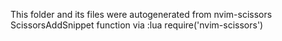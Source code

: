 This folder and its files were autogenerated from nvim-scissors ScissorsAddSnippet function via :lua require('nvim-scissors')
